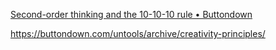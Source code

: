 
[Second-order thinking and the 10-10-10 rule • Buttondown](https://buttondown.com/untools/archive/second-order-thinking-and-the-10-10-10-rule/)

https://buttondown.com/untools/archive/creativity-principles/
